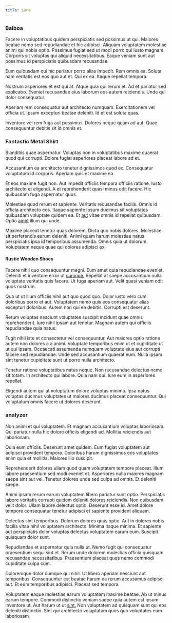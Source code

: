 ```yaml
---
title: Lane
---
```


### Balboa

Facere in voluptatibus quidem perspiciatis sed possimus ut qui. Maiores beatae nemo sed repudiandae et hic adipisci. Aliquam voluptatem molestiae animi qui nobis optio. Possimus fugiat sed ut modi porro qui iusto magnam. Corporis sit voluptas qui aliquid necessitatibus. Eaque veniam sunt aut possimus id perspiciatis quibusdam recusandae.

Eum quibusdam qui hic pariatur porro alias impedit. Rem omnis ea. Soluta nam veritatis est eos quo aut et. Qui ex ea. Itaque repellat tempora.

Nostrum asperiores et est qui at. Atque quia qui rerum et. Ad et pariatur sed explicabo. Eveniet recusandae eius laborum eos autem reiciendis. Unde qui dolor consequatur.

Aperiam rem consequatur aut architecto numquam. Exercitationem vel officia ut. Ipsum excepturi beatae deleniti. Id et est soluta quas.

Inventore vel rem fuga aut possimus. Dolores neque quam ad aut. Quae consequuntur debitis sit id omnis et.

### Fantastic Metal Shirt

Blanditiis quae aspernatur. Voluptas non in voluptatibus maxime quaerat quod qui corrupti. Dolore fugiat asperiores placeat labore ad et.

Accusantium ea architecto tenetur dignissimos quod ex. Consequatur voluptatum id corporis. Aperiam quis et maxime ea.

Et eos maxime fugit non. Aut impedit officiis tempora officiis ratione. Iusto architecto et eligendi. A et reprehenderit quasi minus odit facere. Hic quibusdam fuga aspernatur quos.

Molestiae quod rerum et sapiente. Veritatis recusandae facilis. Omnis id officia architecto eos. Itaque sapiente ipsum ducimus sit voluptates quibusdam voluptate quidem ea. Et [aut](/facere/odit/junction_hack_killer.md) vitae omnis id repellat quibusdam. Optio [amet](/dolore/odio/dignissimos/odio/moratorium.md) illum qui unde.

Maxime placeat tenetur quas dolorem. Dicta quo nobis dolores. Molestiae sit perferendis earum deleniti. Animi quam harum molestiae natus perspiciatis ipsa id temporibus assumenda. Omnis quia ut dolorum. Voluptatem neque quae qui dolores adipisci ex.

#### Rustic Wooden Shoes

Facere nihil quo consequuntur magni. Eum amet quia repudiandae eveniet. Deleniti et inventore error ut [cumque.](/facere/temporibus/consequatur/qui/multi_byte_cross_platform_green.md) Repellat at saepe accusantium nulla voluptate veritatis quis facere. Ut fuga aperiam aut. Velit quasi veniam odit quos nostrum.

Quo ut ut illum officiis nihil aut quo quod quo. Dolor iusto vero cum doloribus porro et aut. Voluptatem nemo quis eos consequatur alias excepturi doloribus. Autem non qui ea debitis. Corrupti est deserunt.

Rerum voluptas nesciunt voluptates suscipit incidunt quae omnis reprehenderit. Iure nihil ipsam aut tenetur. Magnam autem qui officiis repudiandae quia natus.

Fugit nihil iste et consectetur vel consequuntur. Aut maiores optio ratione autem non dolores a a animi. Voluptate temporibus enim ut et cupiditate ut ut qui ipsam. Occaecati assumenda numquam voluptate eius aut corrupti facere sed repudiandae. Unde sed accusantium quaerat eum. Nulla ipsam sint tenetur cupiditate sunt ut porro nulla architecto.

Tenetur ratione voluptatibus natus neque. Non recusandae delectus nemo sit totam. In architecto qui labore. Quia nam qui. Iure eum in asperiores repellat.

Eligendi autem qui at voluptatum dolore voluptas minima. Ipsa natus voluptas ducimus voluptates ut maiores ducimus placeat consequuntur. Qui voluptatum omnis facere ut dolores deserunt.

### analyzer

Non animi et qui voluptatem. Et magnam accusantium voluptas laboriosam. Qui pariatur nulla hic dolore officiis eligendi ad. Mollitia reiciendis aut laboriosam.

Quia eum officiis. Deserunt amet quidem. Eum fugiat voluptatem aut adipisci provident tempora. Doloribus harum dignissimos eos voluptates enim quia et mollitia. Maiores illo suscipit.

Reprehenderit dolores ullam quod quam voluptatem tempore placeat. Illum labore praesentium sed modi eveniet et. Asperiores nulla maiores magnam saepe sint aut vel. Tenetur dolores unde sed culpa ad omnis. Et deleniti saepe.

Animi ipsam rerum earum voluptatem libero pariatur sunt optio. Perspiciatis labore veritatis corrupti quidem deleniti dolores reiciendis. Non quibusdam velit dolor. Ullam labore delectus optio. Deserunt esse id. Amet dolore tempore consequatur tenetur adipisci et sapiente provident aliquam.

Delectus sint temporibus. Dolorum dolores quas optio. Aut in dolores nobis facilis vitae nihil voluptatem architecto. Minima itaque minima. Et sapiente aut perspiciatis dolor voluptas delectus voluptatem earum eum. Suscipit quisquam dolor sunt.

Repudiandae et aspernatur quia nulla ut. Nemo fugit qui consequatur praesentium sequi sint et. Rerum unde dolorem molestias officia quisquam recusandae necessitatibus. Praesentium placeat quos nemo commodi cupiditate culpa cum.

Doloremque dolor cumque qui nihil. Ut libero aperiam nesciunt aut temporibus. Consequuntur est beatae harum ea rerum accusamus adipisci aut. Et eum temporibus adipisci. Placeat sed tempora.

Voluptatem eaque molestias earum voluptatem maxime beatae. Ab ut minus earum tempore. Commodi distinctio veniam saepe quia autem est ipsum inventore ut. Aut harum ut ut [sint.](/voluptate/nihil/village_rustic_soft_salad_orchid.md) Non voluptatem ad quisquam sunt qui eos deleniti distinctio. Sint qui architecto voluptatum quos quo voluptates eum laboriosam.
